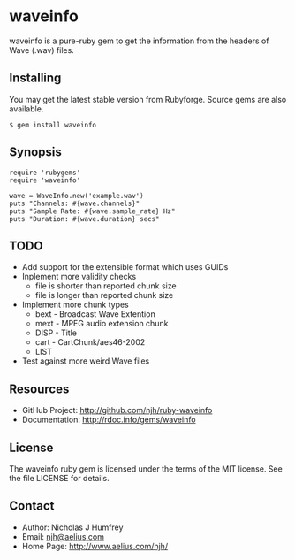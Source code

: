 waveinfo
========

waveinfo is a pure-ruby gem to get the information from the headers of Wave (.wav) files.


Installing
----------

You may get the latest stable version from Rubyforge. Source gems are also available.

    $ gem install waveinfo


Synopsis
--------

    require 'rubygems'
    require 'waveinfo'
    
    wave = WaveInfo.new('example.wav')
    puts "Channels: #{wave.channels}"
    puts "Sample Rate: #{wave.sample_rate} Hz"
    puts "Duration: #{wave.duration} secs"


TODO
----

* Add support for the extensible format which uses GUIDs
* Inplement more validity checks
  - file is shorter than reported chunk size
  - file is longer than reported chunk size
* Implement more chunk types
  - bext - Broadcast Wave Extention
  - mext - MPEG audio extension chunk
  - DISP - Title
  - cart - CartChunk/aes46-2002
  - LIST
* Test against more weird Wave files


Resources
---------

* GitHub Project: http://github.com/njh/ruby-waveinfo
* Documentation: http://rdoc.info/gems/waveinfo


License
-------

The waveinfo ruby gem is licensed under the terms of the MIT license.
See the file LICENSE for details.


Contact
-------

* Author:    Nicholas J Humfrey
* Email:     njh@aelius.com
* Home Page: http://www.aelius.com/njh/

